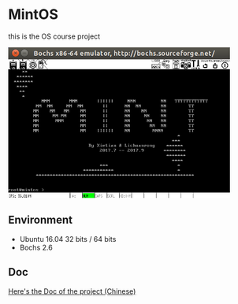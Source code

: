# MintOS   
    
this is the OS course project   
    
<img src='https://raw.githubusercontent.com/Lichuanro/MintOS/master/Docs/screenshot/start.png' width='450px'>
    
## Environment   
- Ubuntu 16.04 32 bits / 64 bits    
- Bochs 2.6

## Doc   
[Here's the Doc of the project (Chinese)](https://github.com/Lichuanro/MintOS/blob/master/Docs/Doc.md)
